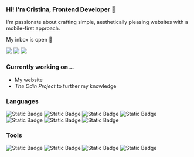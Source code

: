### Hi! I'm Cristina, Frontend Developer 🚀</h2>

I'm passionate about crafting simple, aesthetically pleasing websites with a mobile-first approach.

My inbox is open 📩


<a href="https://linkedin.com/in/cristinacoding" target="_blank"><img src="https://img.shields.io/badge/LinkedIn-b6c7eb?style=for-the-badge"></a>
<a href="mailto:cristinacoding@gmail.com" target="_blank"><img src="https://img.shields.io/badge/Email-b6c7eb?style=for-the-badge"></a>
<a href="https://cristinacoding.github.io" target="_blank"><img src="https://img.shields.io/badge/Visit_my_website_🡪-b6c7eb?style=for-the-badge"></a>

### Currently working on...
- My website
- _The Odin Project_ to further my knowledge

### Languages
![Static Badge](https://img.shields.io/badge/HTML-b6c7eb?style=for-the-badge&logo=html5&logoColor=black)
![Static Badge](https://img.shields.io/badge/CSS-b6c7eb?style=for-the-badge&logo=css3&logoColor=black)
![Static Badge](https://img.shields.io/badge/JavaScript-b6c7eb?style=for-the-badge&logo=javascript&logoColor=black)
![Static Badge](https://img.shields.io/badge/Bootstrap-b6c7eb?style=for-the-badge&logo=bootstrap&logoColor=black)
![Static Badge](https://img.shields.io/badge/Tailwind-b6c7eb?style=for-the-badge&logo=tailwindcss&logoColor=black)
![Static Badge](https://img.shields.io/badge/React-b6c7eb?style=for-the-badge&logo=react&logoColor=black)
![Static Badge](https://img.shields.io/badge/SQL-b6c7eb?style=for-the-badge&logo=mysql&logoColor=black)

### Tools
![Static Badge](https://img.shields.io/badge/Figma-b6c7eb?style=for-the-badge&logo=figma&logoColor=black)
![Static Badge](https://img.shields.io/badge/Wordpress-b6c7eb?style=for-the-badge&logo=wordpress&logoColor=black)
![Static Badge](https://img.shields.io/badge/Elementor-b6c7eb?style=for-the-badge&logo=elementor&logoColor=black)
![Static Badge](https://img.shields.io/badge/VSCODE-b6c7eb?style=for-the-badge&logo=visualstudiocode&logoColor=black)
